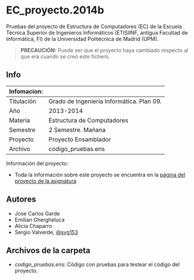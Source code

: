 EC_proyecto.2014b
=================

Pruebas del proyecto de Estructura de Computadores (EC) de la Escuela Técnica Superior de Ingenieros Informáticos (ETISIINF, antigua Facultad de Informática, FI) de la Universidad Politécnica de Madrid (UPM).

> **PRECAUCIÓN:** Puede ser que el proyecto haya cambiado respecto al que era cuando se creó este fichero.

## Info
| Infomacion: |  |   
| ----------- | --------
| Titulación  | Grado de Ingeniería Informática. Plan 09.
| Año         | 2013-2014
| Materia     | Estructura de Computadores
| Semestre    | 2 Semestre. Mañana
| Proyecto    | Proyecto Ensamblador
| Archivo     | codigo_pruebas.ens

Información del proyecto:
*	Toda la información sobre este proyecto se encuentra en la [página del proyecto de la asignatura][1]

## Autores
* Jose Carlos Garde
*	Emilian Ghergheluca 
* Alicia Chaparro
* Sergio Valverde, [@svg153][3]


## Archivos de la carpeta
* *codigo_pruebas.ens*: Código con pruebas para testear el código del proyecto.


[1]: http://www.datsi.fi.upm.es/docencia/Estructura_09/Proyecto_Ensamblador/
[3]: https://twitter.com/svg153
